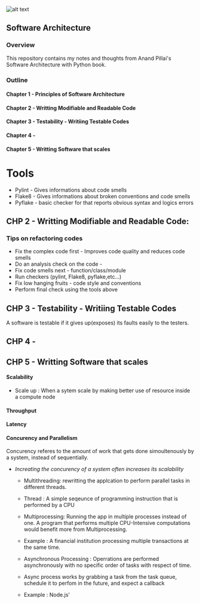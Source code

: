 ![alt text](https://cdn-images-1.medium.com/max/1200/1*M22DR3WPqbWXWidYIq2GwA.png)

## Software Architecture </br>

### Overview

This repository contains my notes and thoughts from Anand  Pillai's Software Architecture with Python book.

### Outline 

#### Chapter 1 - Principles of Software Architecture

#### Chapter 2 - Writting Modifiable and Readable Code

#### Chapter 3 - Testability - Writiing Testable Codes

#### Chapter 4 -

#### Chapter 5 - Writting Software that scales




# Tools

* Pylint - Gives informations about code smells
* Flake8 - Gives informations about broken conventions and code smells
* Pyflake - basic checker for that reports obvious syntax and logics errors



## CHP 2 - Writting Modifiable and Readable Code:

### Tips on refactoring codes

* Fix the complex code first - Improves code quality and reduces code smells
* Do an analysis check on the code -
* Fix code smells next - function/class/module
* Run checkers (pylint, Flake8, pyflake,etc...)
* Fix low hanging fruits - code style and conventions
* Perform final check using the tools above


## CHP 3 - Testability - Writiing Testable Codes

A software is testable if it gives up(exposes) its faults easily to the testers.

## CHP 4 -

## CHP 5 - Writting Software that scales

#### Scalability

 - Scale up : When a sytem scale by making better use of resource inside a compute node

#### Throughput


#### Latency


#### Concurency and Parallelism

Concurency referes to the amount of work that gets done simoultenously by a system, instead of sequentially.

* <i>Increating the concurency of a system often increases its scalability</i>

  - Multithreading: rewritting the applcation to perform parallel tasks in different threads.
   - Thread : A simple seqeunce of programming instruction that is performed by a CPU
   
  - Multiprocessing: Running the app in multiple processes instead of one. A program that performs multiple CPU-Intensive computations would benefit more from Multiprocessing.
  - Example : A financial institution processing multiple transactions at the same time.
  
  - Asynchronous Processing : Operrations are performed asynchronously with no specific order of tasks with respect of time.
   - Async process works by grabbing a task from the task queue, schedule it to perfom in the future, and expect a callback
    - Example : Node.js' 
